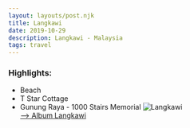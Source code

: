 ```yaml
---
layout: layouts/post.njk
title: Langkawi
date: 2019-10-29
description: Langkawi - Malaysia
tags: travel
---
```


### Highlights:
* Beach
* T Star Cottage
* Gunung Raya - 1000 Stairs Memorial 
![Langkawi](https://lh3.googleusercontent.com/ztWTJO2KDVrWbbcm7KI-loEu5cCby-Ds-eO8Cib_plnlzi62MfBW97CLpo_o6r0WN-3GWloHaOCMQ3fcllUzIYVmjr9tURjL505-Vz4mD-ga3fYvtraBcLT5uT8_17nTrCYmOGX2R-9gw6tTpV3odqtmNKNp2xMTD42_jzY6T6nHL2IPDXAmeYg5a65UzxgarD88xcqHQHLZFxe9EivVrVCVKQeuLGBebaX44YDJvf_o-fZNCpHuC7V_wxfxwAXJn95lqRAu-PrvU7E5uMEMyTEppPxLHVqvNtYzyZk3_6HQ0gsT5T1bGlhe6ENE0TQxUAWFZCH_38eOVUVHSx12Ws467Vs_JQTf-62C3R8LhmSMLxKeJA4ehZm_JFRMNa3jXlvZYWajoV7xJe27FAWSbZghxo9AJdQEGJRBzwqgMhWZ9Z5on4blljlNgmbDYhJND5xWdpfr_z_ZWge30bqglLOvqRhOnPGQuyBhW7_KuyrjNGrA7J7i_O1tZJvy0bgt4Yfh4QLwPIYf0wJxR7MMTOYBwz6cqhCqREJogwgvkyQZJafd37Ou7ugrXkANi4_AKqwHDuUYWKntCQxLdPDzTui4qefy1GBynZvxXDcZ1kwPPOZ4dmc1hfc4CYODilZLgt9aBfyOl9H34TEfeetl2IYbNKTJIbcm7bgWKaVx9xyLuGLo7JHcjZU=s205-p-k-no)  
<a href="https://photos.app.goo.gl/7Vwkwn3h2n1Ar5aGA" target="_blank">--> Album Langkawi</a>